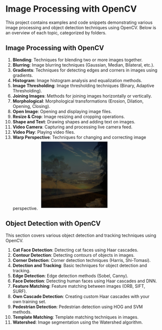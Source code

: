 # Image Processing with OpenCV

This project contains examples and code snippets demonstrating various image processing and object detection techniques using OpenCV. Below is an overview of each topic, categorized by folders.

## Image Processing with OpenCV

1. **Blending**: Techniques for blending two or more images together.
2. **Blurring**: Image blurring techniques (Gaussian, Median, Bilateral, etc.).
3. **Gradients**: Techniques for detecting edges and corners in images using gradients.
4. **Histogram**: Image histogram analysis and equalization methods.
5. **Image Thresholding**: Image thresholding techniques (Binary, Adaptive Thresholding).
6. **Joining Images**: Methods for joining images horizontally or vertically.
7. **Morphological**: Morphological transformations (Erosion, Dilation, Opening, Closing).
8. **Open Image**: Opening and displaying image files.
9. **Resize & Crop**: Image resizing and cropping operations.
10. **Shape and Text**: Drawing shapes and adding text on images.
11. **Video Camera**: Capturing and processing live camera feed.
12. **Video Play**: Playing video files.
13. **Warp Perspective**: Techniques for changing and correcting image perspective.
![Example output images](image_processing_with_opencv/blending/output_images/blending_output_image.png)

## Object Detection with OpenCV

This section covers various object detection and tracking techniques using OpenCV.

1. **Cat Face Detection**: Detecting cat faces using Haar cascades.
2. **Contour Detection**: Detecting contours of objects in images.
3. **Corner Detection**: Corner detection techniques (Harris, Shi-Tomasi).
4. **Detection and Tracking**: Basic techniques for object detection and tracking.
5. **Edge Detection**: Edge detection methods (Sobel, Canny).
6. **Face Detection**: Detecting human faces using Haar cascades and DNN.
7. **Feature Matching**: Feature matching between images (ORB, SIFT, SURF).
8. **Own Cascade Detection**: Creating custom Haar cascades with your own training set.
9. **Pedestrian Detection**: Pedestrian detection using HOG and SVM methods.
10. **Template Matching**: Template matching techniques in images.
11. **Watershed**: Image segmentation using the Watershed algorithm.
